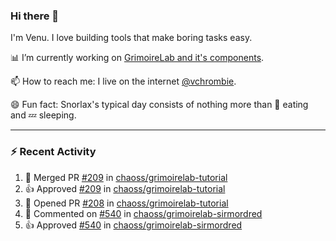 ### Hi there 👋

I'm Venu. I love building tools that make boring tasks easy.

📊 I’m currently working on [GrimoireLab and it's components](https://chaoss.github.io/grimoirelab).

📫 How to reach me: I live on the internet [@vchrombie](https://www.google.co.in/search?q=vchrombie).

😄 Fun fact: Snorlax's typical day consists of nothing more than :doughnut: eating and :zzz: sleeping.

---

### :zap: Recent Activity

<!--RECENT_ACTIVITY:start-->
1. 🎉 Merged PR [#209](https://github.com/chaoss/grimoirelab-tutorial/pull/209) in [chaoss/grimoirelab-tutorial](https://github.com/chaoss/grimoirelab-tutorial)
2. 👍 Approved [#209](https://github.com/chaoss/grimoirelab-tutorial/pull/209#pullrequestreview-958544398) in [chaoss/grimoirelab-tutorial](https://github.com/chaoss/grimoirelab-tutorial)
3. 💪 Opened PR [#208](https://github.com/chaoss/grimoirelab-tutorial/pull/208) in [chaoss/grimoirelab-tutorial](https://github.com/chaoss/grimoirelab-tutorial)
4. 💬 Commented on [#540](https://github.com/chaoss/grimoirelab-sirmordred/pull/540#issuecomment-1113994124) in [chaoss/grimoirelab-sirmordred](https://github.com/chaoss/grimoirelab-sirmordred)
5. 👍 Approved [#540](https://github.com/chaoss/grimoirelab-sirmordred/pull/540#pullrequestreview-958491552) in [chaoss/grimoirelab-sirmordred](https://github.com/chaoss/grimoirelab-sirmordred)
<!--RECENT_ACTIVITY:end-->

<!--
**vchrombie/vchrombie** is a ✨ _special_ ✨ repository because its `README.md` (this file) appears on your GitHub profile.

Here are some ideas to get you started:

- 🔭 I’m currently working on ...
- 🌱 I’m currently learning ...
- 👯 I’m looking to collaborate on ...
- 🤔 I’m looking for help with ...
- 💬 Ask me about ...
- 📫 How to reach me: ...
- 😄 Pronouns: ...
- ⚡ Fun fact: ...
-->
